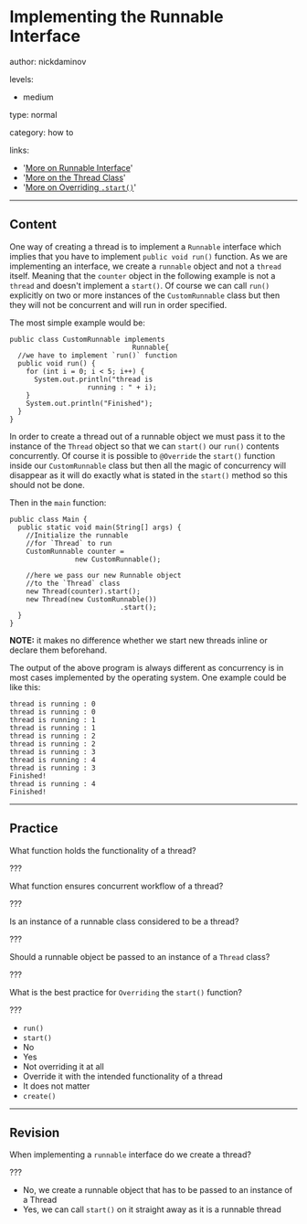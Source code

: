 # Implementing the Runnable Interface
author: nickdaminov

levels:

  - medium

type: normal

category: how to

links:

  - '[More on Runnable Interface](https://docs.oracle.com/javase/7/docs/api/java/lang/Runnable.html)'
  - '[More on the Thread Class](https://docs.oracle.com/javase/7/docs/api/java/lang/Thread.html)'
  - '[More on Overriding `.start()`](http://www.javamadesoeasy.com/2015/03/what-will-happen-if-we-override-start.html)'

---
## Content

One way of creating a thread is to implement a `Runnable` interface which implies that you have to implement `public void run()` function. As we are implementing an interface, we create a `runnable` object and not a `thread` itself. Meaning that the `counter` object in the following example is not a `thread` and doesn't implement a `start()`. Of course we can call `run()` explicitly on two or more instances of the `CustomRunnable` class but then they will not be concurrent and will run in order specified.     

The most simple example would be:
```
public class CustomRunnable implements
                              Runnable{
  //we have to implement `run()` function
  public void run() {
    for (int i = 0; i < 5; i++) {
      System.out.println("thread is
                   running : " + i);
    }
    System.out.println("Finished");
  }
}

```

In order to create a thread out of a runnable object we must pass it to the instance of the `Thread` object so that we can `start()` our `run()` contents concurrently. Of course it is possible to `@Override` the `start()` function inside our `CustomRunnable` class but then all the magic of concurrency will disappear as it will do exactly what is stated in the `start()` method so this should not be done.

Then in the `main` function:
```
public class Main {
  public static void main(String[] args) {
    //Initialize the runnable
    //for `Thread` to run
    CustomRunnable counter =
                new CustomRunnable();

    //here we pass our new Runnable object
    //to the `Thread` class
    new Thread(counter).start();
    new Thread(new CustomRunnable())
                           .start();
  }
}
```
**NOTE:** it makes no difference whether we start new threads inline or declare them beforehand.

The output of the above program is always different as concurrency is in most cases implemented by the operating system. One example could be like this:

```
thread is running : 0
thread is running : 0
thread is running : 1
thread is running : 1
thread is running : 2
thread is running : 2
thread is running : 3
thread is running : 4
thread is running : 3
Finished!
thread is running : 4
Finished!
```

---
## Practice

What function holds the functionality of a thread?

???

What function ensures concurrent workflow of a thread?

???

Is an instance of a runnable class considered to be a thread?

???

Should a runnable object be passed to an instance of a `Thread` class?

???

What is the best practice for `Overriding` the `start()` function?

???

* `run()`
* `start()`
* No
* Yes
* Not overriding it at all
* Override it with the intended functionality of a thread
* It does not matter
* `create()`

---
## Revision

When implementing a `runnable` interface do we create a thread?

???

* No, we create a runnable object that has to be passed to an instance of a Thread
* Yes, we can call `start()` on it straight away as it is a runnable thread
